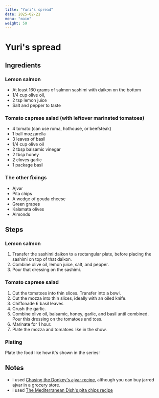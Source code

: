 ```yaml
---
title: "Yuri's spread"
date: 2025-02-21
menu: "main"
weight: 50
---
```


# Yuri's spread

## Ingredients

### Lemon salmon

* At least 160 grams of salmon sashimi with daikon on the bottom
* 1/4 cup olive oil, 
* 2 tsp lemon juice
* Salt and pepper to taste

### Tomato caprese salad (with leftover marinated tomatoes)

* 4 tomato (can use roma, hothouse, or beefsteak)
* 1 ball mozzarella
* 3 leaves of basil
* 1/4 cup olive oil
* 2 tbsp balsamic vinegar
* 2 tbsp honey
* 2 cloves garlic
* 1 package basil

### The other fixings

* Ajvar
* Pita chips
* A wedge of gouda cheese
* Green grapes
* Kalamata olives
* Almonds

## Steps

### Lemon salmon

1. Transfer the sashimi daikon to a rectangular plate, before placing the sashimi on top of that daikon.
2. Combine olive oil, lemon juice, salt, and pepper.
3. Pour that dressing on the sashimi. 

### Tomato caprese salad

1. Cut the tomatoes into thin slices. Transfer into a bowl.
2. Cut the mozza into thin slices, ideally with an oiled knife. 
3. Chiffonade 6 basil leaves.
4. Crush the garlic.
5. Combine olive oil, balsamic, honey, garlic, and basil until combined. Pour this dressing on the tomatoes and toss.
6. Marinate for 1 hour.
7. Plate the mozza and tomatoes like in the show.

### Plating

Plate the food like how it's shown in the series!


## Notes
* I used [Chasing the Donkey's ajvar recipe](https://www.chasingthedonkey.com/how-to-make-ajvar-recipe-roasted-red-pepper-sauce-recipe/), although you can buy jarred ajvar in a grocery store.
* I used [The Mediterranean Dish's pita chips recipe](https://www.themediterraneandish.com/homemade-pita-chips/)